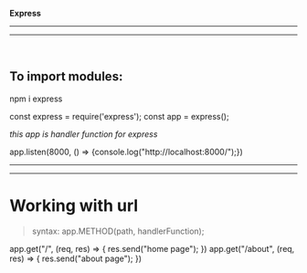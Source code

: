 **Express**
<hr/>
<hr/>
<br/>
<h2>To import modules:</h2>
npm i express

const express = require('express');
const app = express();

*this app is handler function for express*

app.listen(8000, () => {console.log("http://localhost:8000/");})
<hr/>
<hr/>
<h1>Working with url</h1>

> syntax: app.METHOD(path, handlerFunction);

app.get("/", (req, res) => {
    res.send("home page");
})
app.get("/about", (req, res) => {
    res.send("about page");
})

